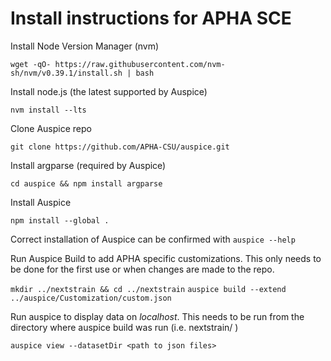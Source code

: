 # Install instructions for APHA SCE

Install Node Version Manager (nvm)

`wget -qO- https://raw.githubusercontent.com/nvm-sh/nvm/v0.39.1/install.sh | bash`

Install node.js (the latest supported by Auspice)

`nvm install --lts`

Clone Auspice repo

`git clone https://github.com/APHA-CSU/auspice.git`

Install argparse (required by Auspice)

`cd auspice && npm install argparse`

Install Auspice

`npm install --global .`

Correct installation of Auspice can be confirmed with `auspice --help`

Run Auspice Build to add APHA specific customizations.  This only needs to be
done for the first use or when changes are made to the repo.

`mkdir ../nextstrain && cd ../nextstrain`
`auspice build --extend ../auspice/Customization/custom.json`

Run auspice to display data on *localhost*.  This needs to be run from the
directory where auspice build was run (i.e. nextstrain/ )

`auspice view --datasetDir <path to json files>`

